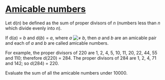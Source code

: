 # [Amicable numbers](http://projecteuler.net/problem=21)

Let d(_n_) be defined as the sum of proper divisors of _n_ (numbers less than _n_ which divide evenly into _n_).  
If d(_a_) = _b_ and d(_b_) = _a_, where _a_ ![≠](/Volumes/HDD_KS/source/project_euler/vender/bundle/ruby/2.2.0/gems/euler-manager-0.1.1/config/../data/images/symbol_ne.gif) _b_, then _a_ and _b_ are an amicable pair and each of _a_ and _b_ are called amicable numbers.

For example, the proper divisors of 220 are 1, 2, 4, 5, 10, 11, 20, 22, 44, 55 and 110; therefore d(220) = 284. The proper divisors of 284 are 1, 2, 4, 71 and 142; so d(284) = 220.

Evaluate the sum of all the amicable numbers under 10000.

